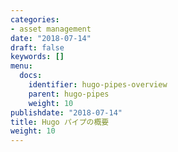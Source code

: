 ```yaml
---
categories:
- asset management
date: "2018-07-14"
draft: false
keywords: []
menu:
  docs:
    identifier: hugo-pipes-overview
    parent: hugo-pipes
    weight: 10
publishdate: "2018-07-14"
title: Hugo パイプの概要
weight: 10
---
```

